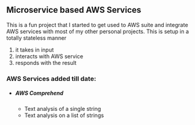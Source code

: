 ## Microservice based AWS Services

This is a fun project that I started to get used to AWS suite and integrate AWS services with most
of my other personal projects. This is setup in a totally stateless manner
1) it takes in input 
2) interacts with AWS service
3) responds with the result

### AWS Services added till date:

 - ##### AWS Comprehend
    - Text analysis of a single string 
    - Text analysis on a list of strings
